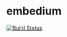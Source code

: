 # embedium

[![Build Status](https://travis-ci.org/embedium/embedium.svg?branch=master)](https://travis-ci.org/embedium/embedium)
